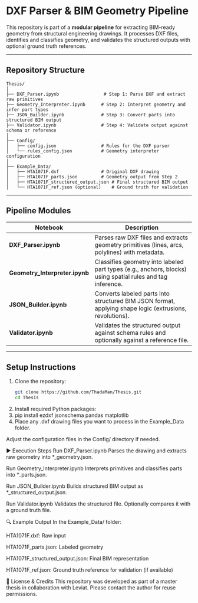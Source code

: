 # DXF Parser & BIM Geometry Pipeline

This repository is part of a **modular pipeline** for extracting BIM-ready geometry from structural engineering drawings. It processes DXF files, identifies and classifies geometry, and validates the structured outputs with optional ground truth references.

---

## Repository Structure

```
Thesis/
│
├── DXF_Parser.ipynb                 # Step 1: Parse DXF and extract raw primitives
├── Geometry_Interpreter.ipynb      # Step 2: Interpret geometry and infer part types
├── JSON_Builder.ipynb              # Step 3: Convert parts into structured BIM output
├── Validator.ipynb                 # Step 4: Validate output against schema or reference
│
├── Config/
│   ├── config.json                 # Rules for the DXF parser
│   └── rules_config.json           # Geometry interpreter configuration
│
├── Example_Data/
│   ├── HTA1071F.dxf                # Original DXF drawing
│   ├── HTA1071F_parts.json         # Geometry output from Step 2
│   ├── HTA1071F_structured_output.json # Final structured BIM output
│   └── HTA1071F_ref.json (optional)    # Ground truth for validation
```

---

##  Pipeline Modules

| Notebook                   | Description |
|---------------------------|-------------|
| **DXF_Parser.ipynb**       | Parses raw DXF files and extracts geometry primitives (lines, arcs, polylines) with metadata. |
| **Geometry_Interpreter.ipynb** | Classifies geometry into labeled part types (e.g., anchors, blocks) using spatial rules and tag inference. |
| **JSON_Builder.ipynb**     | Converts labeled parts into structured BIM JSON format, applying shape logic (extrusions, revolutions). |
| **Validator.ipynb**        | Validates the structured output against schema rules and optionally against a reference file. |

---

## Setup Instructions

1. Clone the repository:
   ```bash
   git clone https://github.com/ThadaMan/Thesis.git
   cd Thesis
2. Install required Python packages:
3. pip install ezdxf jsonschema pandas matplotlib
4. Place any .dxf drawing files you want to process in the Example_Data folder.

Adjust the configuration files in the Config/ directory if needed.

▶️ Execution Steps
Run DXF_Parser.ipynb
Parses the drawing and extracts raw geometry into *_geometry.json.

Run Geometry_Interpreter.ipynb
Interprets primitives and classifies parts into *_parts.json.

Run JSON_Builder.ipynb
Builds structured BIM output as *_structured_output.json.

Run Validator.ipynb
Validates the structured file. Optionally compares it with a ground truth file.

🔍 Example Output
In the Example_Data/ folder:

HTA1071F.dxf: Raw input

HTA1071F_parts.json: Labeled geometry

HTA1071F_structured_output.json: Final BIM representation

HTA1071F_ref.json: Ground truth reference for validation (if available)

📄 License & Credits
This repository was developed as part of a master thesis in collaboration with Leviat.
Please contact the author for reuse permissions.
